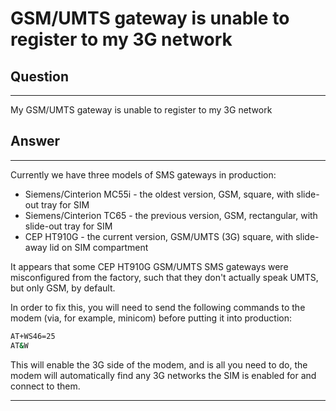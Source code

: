 # GSM/UMTS gateway is unable to register to my 3G network

## Question

* * * * *

My GSM/UMTS gateway is unable to register to my 3G network

## Answer

* * * * *

Currently we have three models of SMS gateways in production:

- Siemens/Cinterion MC55i - the oldest version, GSM, square, with slide-out tray for SIM
- Siemens/Cinterion TC65 - the previous version, GSM, rectangular, with slide-out tray for SIM
- CEP HT910G - the current version, GSM/UMTS (3G) square, with slide-away lid on SIM compartment

It appears that some CEP HT910G GSM/UMTS SMS gateways were misconfigured from the factory, such that they don't actually speak UMTS, but only GSM, by default.

In order to fix this, you will need to send the following commands to the modem (via, for example, minicom) before putting it into production:

``` {.bash data-syntaxhighlighter-params="brush: bash; gutter: false; theme: Confluence" data-theme="Confluence" style="brush: bash; gutter: false; theme: Confluence"}
AT+WS46=25
AT&W
```

This will enable the 3G side of the modem, and is all you need to do, the modem will automatically find any 3G networks the SIM is enabled for and connect to them.

* * * * *
